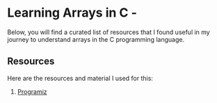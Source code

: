 # Learning Arrays in C -

Below, you will find a curated list of resources that I found useful in my journey to understand arrays in the C programming language.

## Resources

Here are the resources and material I used for this:

 1. [Programiz](https://www.programiz.com/c-programming/c-arrays)